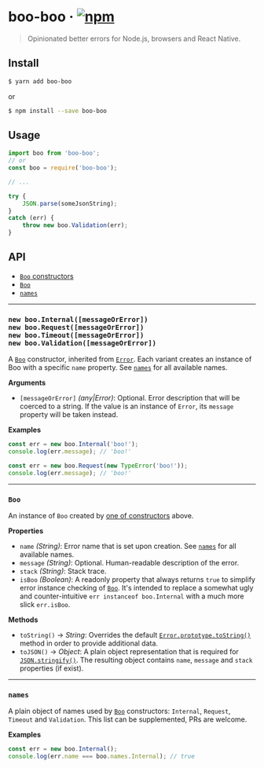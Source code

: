 boo-boo · [![npm](https://img.shields.io/npm/v/boo-boo.svg)](https://www.npmjs.com/package/boo-boo)
=======
> Opinionated better errors for Node.js, browsers and React Native.

## Install
```bash
$ yarn add boo-boo
```
or
```bash
$ npm install --save boo-boo 
```

## Usage
```js
import boo from 'boo-boo';
// or
const boo = require('boo-boo');

// ...

try {
    JSON.parse(someJsonString);
}
catch (err) {
    throw new boo.Validation(err);
}
```

## API
- [`Boo` constructors](#new-boointernalmessageorerrornew-boorequestmessageorerrornew-bootimeoutmessageorerrornew-boovalidationmessageorerror)
- [`Boo`](#boo)
- [`names`](#names)

---

### `new boo.Internal([messageOrError])`<br>`new boo.Request([messageOrError])`<br>`new boo.Timeout([messageOrError])`<br>`new boo.Validation([messageOrError])`
A [`Boo`](#boo) constructor, inherited from [`Error`](https://developer.mozilla.org/en-US/docs/Web/JavaScript/Reference/Global_Objects/Error). 
Each variant creates an instance of Boo with a specific `name` property. See [`names`](#names) for all available names. 

__Arguments__
- `[messageOrError]` _(any|Error)_: Optional. Error description that will be coerced to a string. 
If the value is an instance of `Error`, its `message` property will be taken instead.

__Examples__
```js
const err = new boo.Internal('boo!');
console.log(err.message); // 'boo!'

const err = new boo.Request(new TypeError('boo!'));
console.log(err.message); // 'boo!'
```

---

### `Boo`
An instance of `Boo` created by [one of constructors](#new-boointernalmessageorerrornew-boorequestmessageorerrornew-bootimeoutmessageorerrornew-boovalidationmessageorerror)
above.

__Properties__
- `name` _(String)_: Error name that is set upon creation. See [`names`](#names) for all available names. 
- `message` _(String)_: Optional. Human-readable description of the error.
- `stack` _(String)_: Stack trace.
- `isBoo` _(Boolean)_: A readonly property that always returns `true` to simplify error instance checking of 
[`Boo`](#boo). It's intended to replace a somewhat ugly and counter-intuitive `err instanceof boo.Internal` with a much 
more slick `err.isBoo`.

__Methods__
- `toString()` → _String_: Overrides the default [`Error.prototype.toString()`](https://developer.mozilla.org/en-US/docs/Web/JavaScript/Reference/Global_Objects/Error/toString) 
method in order to provide additional data.
- `toJSON()` → _Object_: A plain object representation that is required for [`JSON.stringify()`](https://developer.mozilla.org/en/docs/Web/JavaScript/Reference/Global_Objects/JSON/stringify). 
The resulting object contains `name`, `message` and `stack` properties (if exist).

---

### `names`
A plain object of names used by [`Boo`](#boo) constructors: `Internal`, `Request`, `Timeout` and `Validation`. 
This list can be supplemented, PRs are welcome.

__Examples__
```js
const err = new boo.Internal();
console.log(err.name === boo.names.Internal); // true
```
